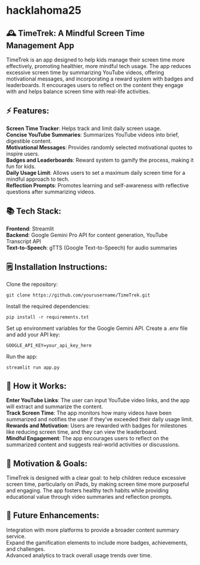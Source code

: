 # hacklahoma25

## :mantelpiece_clock: TimeTrek: A Mindful Screen Time Management App
TimeTrek is an app designed to help kids manage their screen time more effectively, promoting healthier, more mindful tech usage. The app reduces excessive screen time by summarizing YouTube videos, offering motivational messages, and incorporating a reward system with badges and leaderboards. It encourages users to reflect on the content they engage with and helps balance screen time with real-life activities.

## :zap:	Features:
**Screen Time Tracker**: Helps track and limit daily screen usage.  
**Concise YouTube Summaries**: Summarizes YouTube videos into brief, digestible content.  
**Motivational Messages**: Provides randomly selected motivational quotes to inspire users.  
**Badges and Leaderboards**: Reward system to gamify the process, making it fun for kids.  
**Daily Usage Limit**: Allows users to set a maximum daily screen time for a mindful approach to tech.  
**Reflection Prompts**: Promotes learning and self-awareness with reflective questions after summarizing videos.

## :books: Tech Stack:
**Frontend**: Streamlit  
**Backend**: Google Gemini Pro API for content generation, YouTube Transcript API  
**Text-to-Speech**: gTTS (Google Text-to-Speech) for audio summaries

## :spiral_notepad: Installation Instructions:
Clone the repository:
```
git clone https://github.com/yourusername/TimeTrek.git
```

Install the required dependencies:
```
pip install -r requirements.txt
```

Set up environment variables for the Google Gemini API.
Create a .env file and add your API key:
```
GOOGLE_API_KEY=your_api_key_here
```

Run the app:
```
streamlit run app.py
```

## :movie_camera: How it Works:
**Enter YouTube Links**: The user can input YouTube video links, and the app will extract and summarize the content.  
**Track Screen Time**: The app monitors how many videos have been summarized and notifies the user if they've exceeded their daily usage limit.  
**Rewards and Motivation**: Users are rewarded with badges for milestones like reducing screen time, and they can view the leaderboard.  
**Mindful Engagement**: The app encourages users to reflect on the summarized content and suggests real-world activities or discussions.  

## :muscle: Motivation & Goals:
TimeTrek is designed with a clear goal: to help children reduce excessive screen time, particularly on iPads, by making screen time more purposeful and engaging. The app fosters healthy tech habits while providing educational value through video summaries and reflection prompts.

## :rainbow: Future Enhancements:
Integration with more platforms to provide a broader content summary service.  
Expand the gamification elements to include more badges, achievements, and challenges.  
Advanced analytics to track overall usage trends over time.
